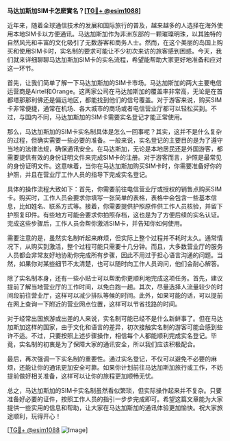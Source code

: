 **马达加斯加SIM卡怎麽實名？[[TG💪+ @esim1088](https://t.me/s/esim1088)]**

近年来，随着全球通信技术的发展和国际旅行的普及，越来越多的人选择在海外使用本地SIM卡以方便通讯。马达加斯加作为非洲东部的一颗璀璨明珠，以其独特的自然风光和丰富的文化吸引了无数游客和商务人士。然而，在这个美丽的岛国上购买和使用SIM卡时，实名制的要求可能让不少初次来访的旅客感到困惑。今天，我们就来详细聊聊马达加斯加SIM卡的实名流程，希望能帮助大家更好地准备和应对这一环节。

首先，让我们简单了解一下马达加斯加的SIM卡市场。马达加斯加的两大主要电信运营商是Airtel和Orange。这两家公司在马达加斯加的覆盖率非常高，无论是在首都塔那那利佛还是偏远地区，都能找到他们的信号覆盖。对于游客来说，购买SIM卡非常便捷，通常在机场、各大城市的商场或者电信营业厅都可以轻松买到。不过，与国内不同，马达加斯加的SIM卡需要实名登记才能正常使用。

那么，马达加斯加的SIM卡实名制具体是怎么一回事呢？其实，这并不是什么复杂的过程，但确实需要一些必要的准备。一般来说，实名登记的主要目的是为了遵守当地的法律法规，确保通讯安全。在马达斯加，无论是本地居民还是外国游客，都需要提供有效的身份证明文件来完成SIM卡的注册。对于游客而言，护照是最常见的身份证明文件。这意味着，当你在马达加斯加购买SIM卡时，你需要准备好你的护照，并且在营业厅工作人员的指导下完成实名登记。

具体的操作流程大致如下：首先，你需要前往电信营业厅或授权的销售点购买SIM卡。购买时，工作人员会要求你填写一张简单的表格，表格中会包含一些基本信息，比如姓名、联系方式等。接着，你需要提供护照原件供工作人员核验，并留下护照复印件。有些地方可能会要求你拍照存档，这也是为了方便后续的实名认证。完成这些步骤后，工作人员会帮你激活SIM卡，并告知你如何使用。

需要注意的是，虽然实名制听起来麻烦，但实际上整个过程并不耗时太久。通常情况下，从购买到激活，整个过程可能只需要十几分钟。而且，大多数营业厅的服务人员都会非常友好地协助你完成所有步骤，因此不用过于担心语言沟通的问题。当然，如果你对某些细节不太清楚，也可以随时向工作人员询问，他们会耐心解答。

除了实名制本身，还有一些小贴士可以帮助你更顺利地完成这项任务。首先，建议提前了解当地营业厅的工作时间，以免白跑一趟。其次，尽量选择人流量较少的时间段前往营业厅，这样可以减少排队等候的时间。此外，如果可能的话，可以提前在网上查询一下附近的营业网点位置，这样可以节省找路的时间。

对于经常出国旅游或出差的人来说，实名制可能已经不是什么新鲜事了。但在马达加斯加这样的国家，由于文化和语言的差异，初次接触实名制的游客可能会感到些许不适。不过，只要按照上述步骤操作，相信每个人都能顺利完成实名登记。毕竟，实名制的初衷是为了保障大家的通讯安全，所以我们应该积极配合。

最后，再次强调一下实名制的重要性。通过实名登记，不仅可以避免不必要的麻烦，还能让你的通讯更加安全可靠。如果你计划前往马达加斯加旅行或工作，不妨提前做好相关准备，这样可以让你的旅程更加顺畅无忧。

总之，马达加斯加的SIM卡实名制虽然看似繁琐，但实际操作起来并不复杂。只要准备好必要的证件，按照工作人员的指引一步步完成即可。希望这篇文章能为大家提供一些实用的信息和帮助，让大家在马达加斯加的通讯体验更加愉快。祝大家旅途顺利，玩得开心！

[[TG💪+ @esim1088](https://t.me/s/esim1088) ![Image](https://i.postimg.cc/4NQfJmqS/Snipaste-2025-05-13-00-14-12.png)]